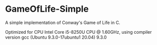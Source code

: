 # GameOfLife-Simple
A simple implementation of Conway's Game of Life in C. 

Optimized for CPU Intel Core i5-8250U CPU @ 1.60GHz, using compiler version gcc (Ubuntu 9.3.0-17ubuntu1 20.04) 9.3.0
